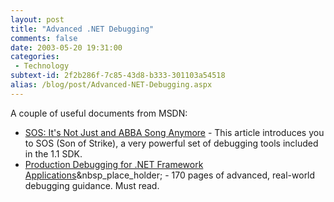 ```yaml
---
layout: post
title: "Advanced .NET Debugging"
comments: false
date: 2003-05-20 19:31:00
categories:
 - Technology
subtext-id: 2f2b286f-7c85-43d8-b333-301103a54518
alias: /blog/post/Advanced-NET-Debugging.aspx
---
```



A couple of useful documents from MSDN:

  * [SOS: It's Not Just and ABBA Song Anymore](http://msdn.microsoft.com/msdnmag/issues/03/06/Bugslayer/default.aspx) - This article introduces you to SOS (Son of Strike), a very powerful set of debugging tools included in the 1.1 SDK.
  * [Production Debugging for .NET Framework Applications](http://msdn.microsoft.com/library/default.asp?url=/library/en-us/dnbda/html/DBGrm.asp)&nbsp_place_holder; - 170 pages of advanced, real-world debugging guidance. Must read.
